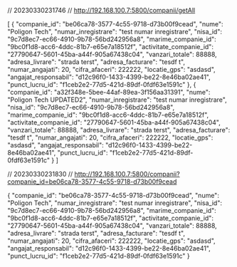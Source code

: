 // 20230330231746
// http://192.168.100.7:5800/companii/getAll

[
{
"companie_id": "be06ca78-3577-4c55-9718-d73b00f9cead",
"nume": "Poligon Tech",
"numar_inregistrare": "test numar inregistrare",
"nisa_id": "9c7d8ec7-ec66-4910-9b78-56bd242956a8",
"marime_companie_id": "9bc0f1d8-acc6-4ddc-81b7-e65e7a18512f",
"activitate_companie_id": "27790647-5601-45ba-a44f-905a67438c04",
"vanzari_totale": 88888,
"adresa_livrare": "strada terst",
"adresa_facturare": "tesdf t",
"numar_angajati": 20,
"cifra_afaceri": 222222,
"locatie_gps": "asdasd",
"angajat_responsabil": "d12c96f0-1433-4399-be22-8e46ba02ae41",
"punct_lucru_id": "f1ceb2e2-77d5-421d-89df-0fdf63e1591c"
},
{
"companie_id": "a32f348e-5bee-44af-89ea-3f156aa31391",
"nume": "Poligon Tech UPDATED2",
"numar_inregistrare": "test numar inregistrare",
"nisa_id": "9c7d8ec7-ec66-4910-9b78-56bd242956a8",
"marime_companie_id": "9bc0f1d8-acc6-4ddc-81b7-e65e7a18512f",
"activitate_companie_id": "27790647-5601-45ba-a44f-905a67438c04",
"vanzari_totale": 88888,
"adresa_livrare": "strada terst",
"adresa_facturare": "tesdf t",
"numar_angajati": 20,
"cifra_afaceri": 222222,
"locatie_gps": "asdasd",
"angajat_responsabil": "d12c96f0-1433-4399-be22-8e46ba02ae41",
"punct_lucru_id": "f1ceb2e2-77d5-421d-89df-0fdf63e1591c"
}
]

// 20230330231830
// http://192.168.100.7:5800/companii?companie_id=be06ca78-3577-4c55-9718-d73b00f9cead

{
"companie_id": "be06ca78-3577-4c55-9718-d73b00f9cead",
"nume": "Poligon Tech",
"numar_inregistrare": "test numar inregistrare",
"nisa_id": "9c7d8ec7-ec66-4910-9b78-56bd242956a8",
"marime_companie_id": "9bc0f1d8-acc6-4ddc-81b7-e65e7a18512f",
"activitate_companie_id": "27790647-5601-45ba-a44f-905a67438c04",
"vanzari_totale": 88888,
"adresa_livrare": "strada terst",
"adresa_facturare": "tesdf t",
"numar_angajati": 20,
"cifra_afaceri": 222222,
"locatie_gps": "asdasd",
"angajat_responsabil": "d12c96f0-1433-4399-be22-8e46ba02ae41",
"punct_lucru_id": "f1ceb2e2-77d5-421d-89df-0fdf63e1591c"
}
